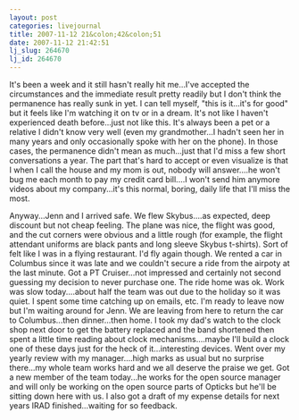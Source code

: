 ```yaml
---
layout: post
categories: livejournal
title: 2007-11-12 21&colon;42&colon;51
date: 2007-11-12 21:42:51
lj_slug: 264670
lj_id: 264670
---
```

It's been a week and it still hasn't really hit me...I've accepted the circumstances and the immediate result pretty readily but I don't think the permanence has really sunk in yet. I can tell myself, "this is it...it's for good" but it feels like I'm watching it on tv or in a dream. It's not like I haven't experienced death before...just not like this. It's always been a pet or a relative I didn't know very well (even my grandmother...I hadn't seen her in many years and only occasionally spoke with her on the phone). In those cases, the permanence didn't mean as much...just that I'd miss a few short conversations a year. The part that's hard to accept or even visualize is that I when I call the house and my mom is out, nobody will answer....he won't bug me each month to pay my credit card bill....I won't send him anymore videos about my company...it's this normal, boring, daily life that I'll miss the most.  



Anyway...Jenn and I arrived safe. We flew Skybus....as expected, deep discount but not cheap feeling. The plane was nice, the flight was good, and the cut corners were obvious and a little rough (for example, the flight attendant uniforms are black pants and long sleeve Skybus t-shirts). Sort of felt like I was in a flying restaurant. I'd fly again though. We rented a car in Columbus since it was late and we couldn't secure a ride from the airpoty at the last minute. Got a PT Cruiser...not impressed and certainly not second guessing my decision to never purchase one. The ride home was ok. Work was slow today....about half the team was out due to the holiday so it was quiet. I spent some time catching up on emails, etc. I'm ready to leave now but I'm waiting around for Jenn. We are leaving from here to return the car to Columbus...then dinner...then home. I took my dad's watch to the clock shop next door to get the battery replaced and the band shortened then spent a little time reading about clock mechanisms....maybe I'll build a clock one of these days just for the heck of it...interesting devices. Went over my yearly review with my manager....high marks as usual but no surprise there...my whole team works hard and we all deserve the praise we get. Got a new member of the team today...he works for the open source manager and will only be working on the open source parts of Opticks but he'll be sitting down here with us. I also got a draft of my expense details for next years IRAD finished...waiting for so feedback.
